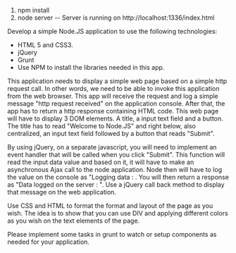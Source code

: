 1.  npm install
2.  node server -- Server is running on http://localhost:1336/index.html


Develop a simple Node.JS application to use the following technologies:

- HTML 5 and CSS3.
- jQuery
- Grunt
- Use NPM to install the libraries needed in this app.

This application needs to display a simple web page based on a simple http request call. In other words, we need to be able to invoke this application from the web browser. This app will receive the request and log a simple message "http request received" on the application console. After that, the app has to return a http response containing HTML code. This web page will have to display 3 DOM elements. A title, a input text field and a button. The title has to read "Welcome to Node.JS" and right below, also centralized, an input text field followed by a button that reads "Submit".

By using jQuery, on a separate javascript, you will need to implement an event handler that will be called when you click "Submit". This function will read the input data value and based on it, it will have to make an asynchronous Ajax call to the node application.  Node then will have to log the value on the console as "Logging data : <value>. You will then return a response as "Data logged on the server : <value>". Use a jQuery call back method to display that message on the web application.

Use CSS and HTML to format the format and layout of the page as you wish. The idea is to show that you can use DIV and applying different colors as you wish on the text elements of the page.

Please implement some tasks in grunt to watch or setup components as needed for your application.
